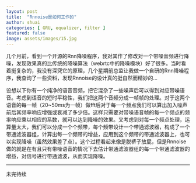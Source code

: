 ```yaml
---
layout: post
title:  "Rnnoise是如何工作的"
author: shuai
categories: [ GRU, equalizer, filter ]
featured: false
image: assets/images/15.jpg
---
```


几个月前，看到一个开源的Rnn降噪程序，我对其作了修改对一个带噪音频进行降噪，发现效果真的比传统的降噪算法（webrtc中的降噪模块）好了很多。当时看着挺复杂的，我没有深究它的原理，几个星期前总监让我做一个自研的Rnn降噪程序，我查询了一些资料，发现Rnnoise的设计真的挺自然而精妙的...

设想以下你有一个纯净的语音音频，把它混杂了一些噪声后可以得到对应带噪语音。考虑到语音的短时平稳性，我们把这两个音频分成一帧帧的处理。对于这两个语音的每一帧（20~50ms为一帧）做fft后对于每一个频点我们可以算出加入噪声前后其频率响应增强或衰减了多少倍。这样只需要对带噪语音帧的每一个频点的频率响应乘以相应的系数，就可以达到降噪的效果。又考虑到对每一个频点处理，运算量太大，我们可以分成一个个频带，每个频带设计一个带通滤波器，构成了一个带通滤波器组，计算出每一个频带的增益，应用到这个频带的带通滤波器上，也可以实现降噪（虽然效果差了点）。这个过程看起来像是脱裤子放屁，但是Rnnoise做的就是在有且只有带噪语音的情况下去估计带通滤波器组的每一个带通滤波器的增益，对信号进行带通滤波，从而实现降噪。

---

未完待续